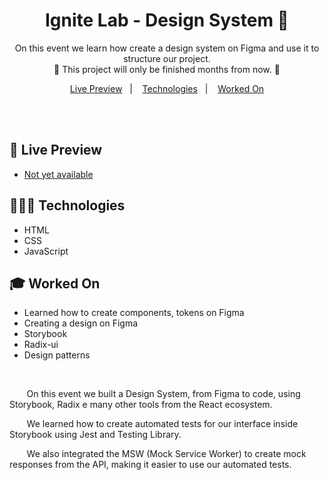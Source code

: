 <h1 align="center"> Ignite Lab - Design System 🎨 </h1>

<p align="center">
On this event we learn how create a design system on Figma and use it to structure our project. <br/>
🚧 This project will only be finished months from now. 🚧
</p>

<p align="center">
  <a href="#-live-preview">Live Preview</a>&nbsp;&nbsp;&nbsp;|&nbsp;&nbsp;&nbsp;
  <a href="#-technologies">Technologies</a>&nbsp;&nbsp;&nbsp;|&nbsp;&nbsp;&nbsp;
  <a href="#-worked-on">Worked On</a>
</p>

<br/>

<br/>

## 📝 Live Preview 

- [Not yet available](https://github.com/diegommagno/ignite-lab-design-system)

## 🧑🏻‍💻 Technologies

- HTML
- CSS
- JavaScript

## 🎓 Worked On

- Learned how to create components, tokens on Figma
- Creating a design on Figma
- Storybook
- Radix-ui
- Design patterns

<br/>

&nbsp;&nbsp;&nbsp;&nbsp;&nbsp;&nbsp;&nbsp;On this event we built a Design System, from Figma to code, using Storybook, Radix e many other tools from the React ecosystem.

&nbsp;&nbsp;&nbsp;&nbsp;&nbsp;&nbsp;&nbsp;We learned how to create automated tests for our interface inside Storybook using Jest and Testing Library. 

&nbsp;&nbsp;&nbsp;&nbsp;&nbsp;&nbsp;&nbsp;We also integrated the MSW (Mock Service Worker) to create mock responses from the API, making it easier to use our automated tests.


